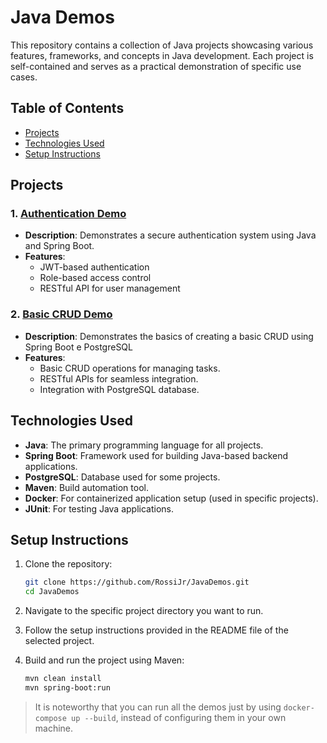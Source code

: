 # Java Demos

This repository contains a collection of Java projects showcasing various features, frameworks, and concepts in Java development. Each project is self-contained and serves as a practical demonstration of specific use cases.

## Table of Contents

- [Projects](#projects)
- [Technologies Used](#technologies-used)
- [Setup Instructions](#setup-instructions)

## Projects

### 1. [Authentication Demo](https://github.com/RossiJr/JavaDemos/tree/main/Authentication)
- **Description**: Demonstrates a secure authentication system using Java and Spring Boot.
- **Features**:
  - JWT-based authentication
  - Role-based access control
  - RESTful API for user management

### 2. [Basic CRUD Demo](https://github.com/RossiJr/JavaDemos/tree/main/BasicCRUD)
- **Description**: Demonstrates the basics of creating a basic CRUD using Spring Boot e PostgreSQL
- **Features**:
  - Basic CRUD operations for managing tasks.
  - RESTful APIs for seamless integration.
  - Integration with PostgreSQL database.

## Technologies Used

- **Java**: The primary programming language for all projects.
- **Spring Boot**: Framework used for building Java-based backend applications.
- **PostgreSQL**: Database used for some projects.
- **Maven**: Build automation tool.
- **Docker**: For containerized application setup (used in specific projects).
- **JUnit**: For testing Java applications.

## Setup Instructions

1. Clone the repository:

   ```bash
   git clone https://github.com/RossiJr/JavaDemos.git
   cd JavaDemos
   ```

2. Navigate to the specific project directory you want to run.

3. Follow the setup instructions provided in the README file of the selected project.

4. Build and run the project using Maven:

   ```bash
   mvn clean install
   mvn spring-boot:run

> It is noteworthy that you can run all the demos just by using `docker-compose up --build`, instead of configuring them in your own machine.
